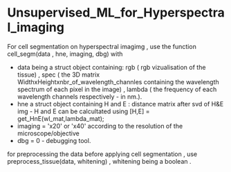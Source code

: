 # Unsupervised_ML_for_Hyperspectral_imaging



For cell segmentation on hyperspectral imagimg , use the function cell_segm(data , hne, imaging, dbg)
with 
- data being a struct object containing: rgb ( rgb vizualisation of the tissue) , spec ( the 3D matrix WidthxHeightxnbr_of_wavelength_channles containing the wavelength spectrum of each pixel in the image) , lambda ( the frequency of each wavelength channels respectively - in nm.).
- hne  a struct object containing  H  and E  : distance matrix after svd of H&E img   - H and E can be calcultated using [H,E] = get_HnE(wl_mat,lambda_mat);
- imaging = 'x20' or 'x40' according to the resolution of the microscope/objective
- dbg = 0  - debugging tool.


for preprocessing the data before applying cell segmentation , use preprocess_tissue(data, whitening) , whitening being a boolean .
